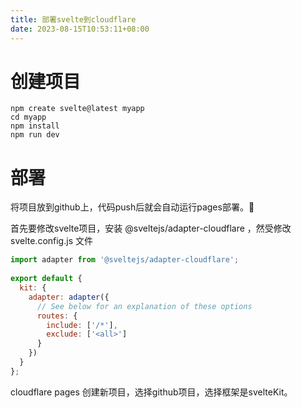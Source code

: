 ```yaml
---
title: 部署svelte到cloudflare
date: 2023-08-15T10:53:11+08:00
---
```

# 创建项目
```
npm create svelte@latest myapp
cd myapp
npm install
npm run dev
```
# 部署
将项目放到github上，代码push后就会自动运行pages部署。🚀

首先要修改svelte项目，安装 @sveltejs/adapter-cloudflare ，然受修改 svelte.config.js 文件
```js
import adapter from '@sveltejs/adapter-cloudflare';
 
export default {
  kit: {
    adapter: adapter({
      // See below for an explanation of these options
      routes: {
        include: ['/*'],
        exclude: ['<all>']
      }
    })
  }
};
```

cloudflare pages 创建新项目，选择github项目，选择框架是svelteKit。